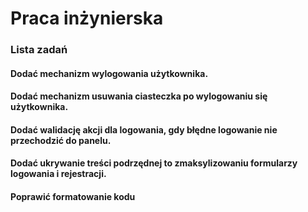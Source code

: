# Praca inżynierska
### Lista zadań
#### Dodać mechanizm wylogowania użytkownika.
#### Dodać mechanizm usuwania ciasteczka po wylogowaniu się użytkownika.
#### Dodać walidację akcji dla logowania, gdy błędne logowanie nie przechodzić do panelu.
#### Dodać ukrywanie treści podrzędnej to zmaksylizowaniu formularzy logowania i rejestracji.
#### Poprawić formatowanie kodu
